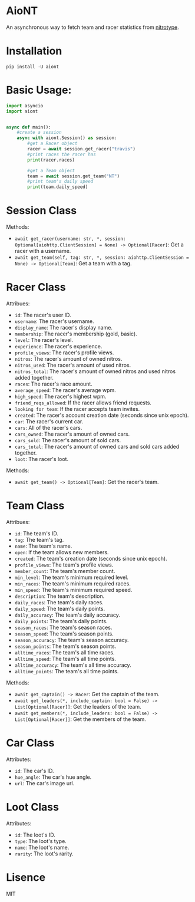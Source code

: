 AioNT
=====

An asynchronous way to fetch team and racer statistics from [nitrotype](https://nitrotype.com).

Installation
============
```
pip install -U aiont
```

Basic Usage:
===========
```python
import asyncio
import aiont


async def main():
    #create a session
    async with aiont.Session() as session:
        #get a Racer object
        racer = await session.get_racer("travis")
        #print races the racer has
        print(racer.races)

        #get a Team object
        team = await session.get_team("NT")
        #print team's daily speed
        print(team.daily_speed)
```
Session Class
=============
Methods:
* `await get_racer(username: str, *, session: Optional[aiohttp.ClientSession] = None) -> Optional[Racer]`: Get a racer with a username.
* `await get_team(self, tag: str, *, session: aiohttp.ClientSession = None) -> Optional[Team]`: Get a team with a tag.

Racer Class
===========
Attribues:
* `id`: The racer's user ID.
* `username`: The racer's username.
* `display_name`: The racer's display name.
* `membership`: The racer's membership (gold, basic).
* `level`: The racer's level.
* `experience`: The racer's experience.
* `profile_views`: The racer's profile views.
* `nitros`: The racer's amount of owned nitros.
* `nitros_used`: The racer's amount of used nitros.
* `nitros_total`: The racer's amount of owned nitros and used nitros added together.
* `races`: The racer's race amount.
* `average_speed`: The racer's average wpm.
* `high_speed`: The racer's highest wpm.
* `friend_reqs_allowed`: If the racer allows friend requests.
* `looking for team`: If the racer accepts team invites.
* `created`: The racer's account creation date (seconds since unix epoch).
* `car`: The racer's current car.
* `cars`: All of the racer's cars.
* `cars_owned`: The racer's amount of owned cars.
* `cars_sold`: The racer's amount of sold cars.
* `cars_total`: The racer's amount of owned cars and sold cars added together.
* `loot`: The racer's loot.

Methods:
* `await get_team() -> Optional[Team]`: Get the racer's team.

Team Class
==========
Attribues:
* `id`: The team's ID.
* `tag`: The team's tag.
* `name`: The team's name.
* `open`: If the team allows new members.
* `created`: The team's creation date (seconds since unix epoch).
* `profile_views`: The team's profile views.
* `member_count`: The team's member count.
* `min_level`: The team's minimum required level.
* `min_races`: The team's minimum required races.
* `min_speed`: The team's minimum required speed.
* `description`: The team's description.
* `daily_races`: The team's daily races.
* `daily_speed`: The team's daily points.
* `daily_accuracy`: The team's daily accuracy.
* `daily_points`: The team's daily points.
* `season_races`: The team's season races.
* `season_speed`: The team's season points.
* `season_accuracy`: The team's season accuracy.
* `season_points`: The team's season points.
* `alltime_races`: The team's all time races.
* `alltime_speed`: The team's all time points.
* `alltime_accuracy`: The team's all time accuracy.
* `alltime_points`: The team's all time points.

Methods:
* `await get_captain() -> Racer`: Get the captain of the team.
* `await get_leaders(*, include_captain: bool = False) -> List[Optional[Racer]]`: Get the leaders of the team.
* `await get_members(*, include_leaders: bool = False) -> List[Optional[Racer]]`: Get the members of the team.

Car Class
=========
Attributes:
* `id`: The car's ID.
* `hue_angle`: The car's hue angle.
* `url`: The car's image url.

Loot Class
==========
Attributes:
* `id`: The loot's ID.
* `type`: The loot's type.
* `name`: The loot's name.
* `rarity`: The loot's rarity.

Lisence
=======
MIT